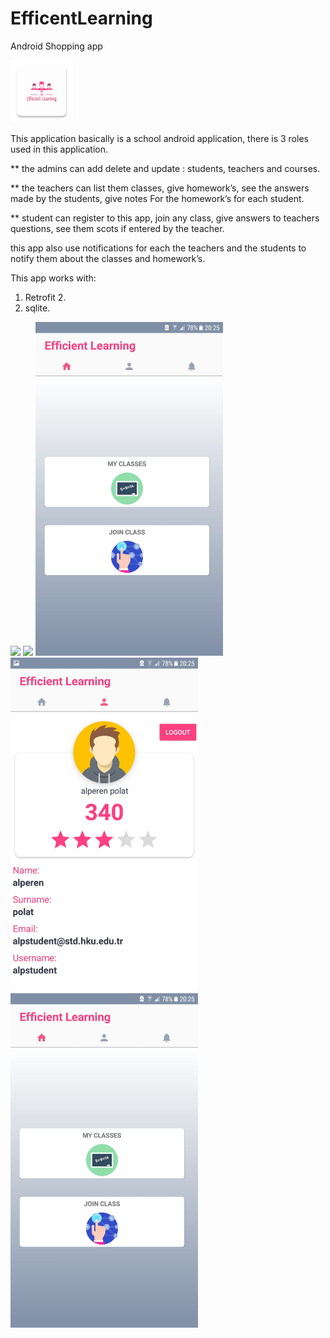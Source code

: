 # EfficentLearning
Android Shopping app

<img src="main.png" width="100" >

This application basically is a school android application, there is 3 roles used in this application.

** the admins can add delete and update : students, teachers and courses. 

** the teachers can list them classes, give homework’s, see the answers made by the students, give notes
For the homework’s for each student.

** student can register to this app, join any class, give answers to teachers questions, see them scots if entered by the teacher.

this app also use notifications for each the teachers and the students to notify them about the classes and homework’s.

This app works with:
1. Retrofit 2.
2. sqlite.


<img src="login.jpeg" width="300" >
<img src="register.jpeg" width="300" >
<img src="admin.jpeg" width="300" >
<img src="profile.jpeg" width="300" >
<img src="student.jpeg" width="300" >
